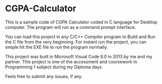 # CGPA-Calculator
This is a sample code of CGPA Calculator coded in C language for Desktop computer. The program will run as a command prompt interface.

You can load this project in any C/C++ Compiler program to Build and Run the C file from the very beginning.
For instant run the project, you can simple hit the EXE file to run the program normally.

This project was built in Microsoft Visual Code 6.0 in 2013 by me and my partner. This project is one of the accessment and coursework in Programming 1 subject during my Diploma days.

Feels free to submit any issues, if any.
